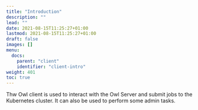 ```yaml
---
title: "Introduction"
description: ""
lead: ""
date: 2021-08-15T11:25:27+01:00
lastmod: 2021-08-15T11:25:27+01:00
draft: false
images: []
menu: 
  docs:
    parent: "client"
    identifier: "client-intro"
weight: 401
toc: true
---
```


Thw Owl client is used to interact with the Owl Server and submit jobs to the Kubernetes cluster. 
It can also be used to perform some admin tasks.